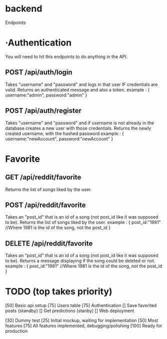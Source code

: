 # backend

Endpoints

<h1>·Authentication</h1>
You will need to hit this endpoints to do anything in the API.
 
<h2>POST /api/auth/login</h2>
Takes "username" and "password" and logs in that user IF credentials are valid.
Returns an authenticated message and also a token.
example :
{
username:"admin",
password:"admin"
}

<h2>POST /api/auth/register</h2>
Takes "username" and "password" and if username is not already in the database creates a new user with those credentials.
Returns the newly created username, with the hashed password
example :
{
username:"newAccount",
password:"newAccount"
}

<h1>Favorite</h1>

<h2>GET /api/reddit/favorite</h2>
Returns the list of songs liked by the user.

<h2>POST /api/reddit/favorite</h2>
Takes an "post_id" that is an id of a song (not post_id like it was supposed to be).
Returns the list of songs liked by the user.
example :
{
post_id:"1981" //Where 1981 is the id of the song, not the post_id
}
  
<h2>DELETE /api/reddit/favorite</h2>
Takes an "post_id" that is an id of a song (not post_id like it was supposed to be).
Returns a message displaying if the song could be deleted or not.
example :
{
post_id:"1981" //Where 1981 is the id of the song, not the post_id
}

<h1>TODO (top takes priority)</h1>

[50] Basic api setup
[75] Users table
[75] Authentication
[] Save favorited posts {standby}
[] Get predictions (stanby)
[] Web deployment

[30] Dummy test
[25] Initial mockup, waiting for implementation
[50] Most features
[75] All features implemented, debugging/polishing
[100] Ready for production
